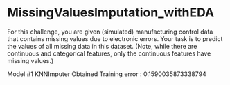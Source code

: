 # MissingValuesImputation_withEDA

For this challenge, you are given (simulated) manufacturing control data that contains missing values due to electronic errors. Your task is to predict the values of all missing data in this dataset. (Note, while there are continuous and categorical features, only the continuous features have missing values.)

Model #1 KNNImputer 
Obtained Training error : 0.1590035873338794
